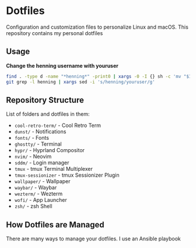 # Dotfiles

Configuration and customization files to personalize Linux and macOS.
This repository contains my personal dotfiles

## Usage

**Change the henning username with youruser**
```bash
find . -type d -name "*henning*" -print0 | xargs -0 -I {} sh -c 'mv "$1" "${1/henning/youruser}"' sh {}
git grep -l henning | xargs sed -i 's/henning/youruser/g'
```


## Repository Structure

List of folders and dotfiles in them:

- `cool-retro-term/` - Cool Retro Term
- `dunst/` - Notifications
- `fonts/` - Fonts
- `ghostty/` - Terminal
- `hypr/` - Hyprland Compositor
- `nvim/` - Neovim
- `sddm/` - Login manager
- `tmux` - tmux Terminal Multiplexer
- `tmux-sessionizer` - tmux Sessionizer Plugin
- `wallpaper/` - Wallpaper
- `waybar/` - Waybar
- `wezterm/` - Wezterm
- `wofi/` - App Launcher
- `zsh/` - zsh Shell


## How Dotfiles are Managed

There are many ways to manage your dotfiles. I use an Ansible playbook
